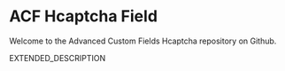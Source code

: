 # ACF Hcaptcha Field

Welcome to the Advanced Custom Fields Hcaptcha repository on Github.

EXTENDED_DESCRIPTION